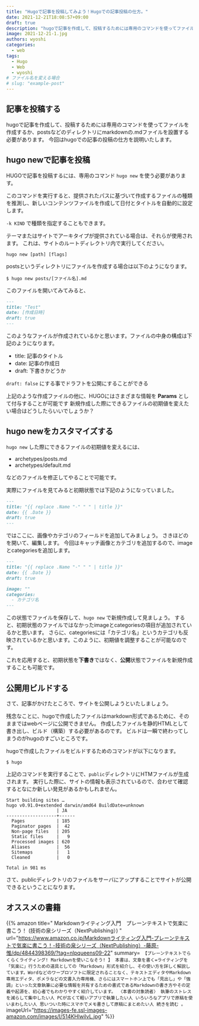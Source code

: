 ```yaml
---
title: "Hugoで記事を投稿してみよう！Hugoでの記事投稿の仕方。"
date: 2021-12-21T18:08:57+09:00
draft: true
description: "hugoで記事を作成して、投稿するためには専用のコマンドを使ってファイルを作成するか、postsなどのディレクトリにmarkdownの.mdファイルを設置する必要があります。今回はhugoでの記事の投稿の仕方を説明いたします。"
image: 2021-12-21-1.jpg
authors: wyoshi
categories:
  - web
tags:
  - Hugo
  - Web
  - wyoshi
# ファイル名を変える場合
# slug: "example-post"
---
```


## 記事を投稿する
hugoで記事を作成して、投稿するためには専用のコマンドを使ってファイルを作成するか、postsなどのディレクトリにmarkdownの.mdファイルを設置する必要があります。
今回はhugoでの記事の投稿の仕方を説明いたします。

## hugo newで記事を投稿
HUGOで記事を投稿するには、専用のコマンド ```hugo new``` を使う必要があります。

このコマンドを実行すると、提供されたパスに基づいて作成するファイルの種類を推測し、新しいコンテンツファイルを作成して日付とタイトルを自動的に設定します。

```-k KIND``` で種類を指定することもできます。

テーマまたはサイトでアーキタイプが提供されている場合は、それらが使用されます。
これは、サイトのルートディレクトリ内で実行してください。

```
hugo new [path] [flags]
```

postsというディレクトリにファイルを作成する場合は以下のようになります。
```shell
$ hugo new posts/[ファイル名].md
```
このファイルを開いてみてみると、
```markdown
---
title: "Test"
date: [作成日時]
draft: true
---

```
このようなファイルが作成されているかと思います。ファイルの中身の構成は下記のようになります。

- title: 記事のタイトル
- date: 記事の作成日
- draft: 下書きかどうか

`draft: false` にする事でドラフトを公開にすることができる

上記のような作成ファイルの他に、HUGOにはさまざまな情報を **Params** として付与することが可能です
新規作成した際にできるファイルの初期値を変えたい場合はどうしたらいいでしょうか？

## hugo newをカスタマイズする
```hugo new``` した際にできるファイルの初期値を変えるには、

- archetypes/posts.md
- archetypes/default.md

などのファイルを修正してやることで可能です。

実際にファイルを見てみると初期状態では下記のようになっていました。
```markdown:archetypes/default.md
---
title: "{{ replace .Name "-" " " | title }}"
date: {{ .Date }}
draft: true
---


```

ではここに、画像やカテゴリのフィールドを追加してみましょう。
さきほどのを開いて、編集します。
今回はキャッチ画像とカテゴリを追加するので、imageとcategoriesを追加します。
```markdown:archetypes/default.md
---
title: "{{ replace .Name "-" " " | title }}"
date: {{ .Date }}
draft: true

image: ""
categories:
  - カテゴリ名
---
```
この状態でファイルを保存して、```hugo new``` で新規作成して見ましょう。
すると、初期状態のファイルではなかったimageとcategoriesの項目が追加されているかと思います。
さらに、categoriesには「カテゴリ名」というカテゴリも反映されているかと思います。このように、初期値を調整することが可能なのです。

これを応用すると、初期状態を**下書き**ではなく、**公開**状態でファイルを新規作成することも可能です。


## 公開用ビルドする
さて、記事がかけたところで、サイトを公開しようといたしましょう。

残念なことに、hugoで作成したファイルはmarkdown形式であるために、そのままではwebページに公開できません。
作成したファイルを静的HTMLとして書き出し、ビルド（構築）する必要があるのです。
ビルドは一瞬で終わってしまうのがhugoのすごいところです。

hugoで作成したファイルをビルドするためのコマンドが以下になります。
```shell
$ hugo
```

上記のコマンドを実行することで、```public```ディレクトリにHTMファイルが生成されます。
実行した際に、サイトの情報も表示されているので、合わせて確認するとなにか新しい発見があるかもしれません。

```
Start building sites …
hugo v0.91.0+extended darwin/amd64 BuildDate=unknown
                   | JA
-------------------+------
  Pages            | 185
  Paginator pages  |  42
  Non-page files   | 205
  Static files     |   9
  Processed images | 620
  Aliases          |  56
  Sitemaps         |   1
  Cleaned          |   0

Total in 981 ms
```


さて、publicディレクトリのファイルをサーバにアップすることでサイトが公開できるということになります。


## オススメの書籍
{{% amazon title=" Markdownライティング入門　プレーンテキストで気楽に書こう！ (技術の泉シリーズ（NextPublishing）) " url="https://www.amazon.co.jp/Markdownライティング入門-プレーンテキストで気楽に書こう！-技術の泉シリーズ（NextPublishing）-藤原-惟/dp/4844398369/?tag=nlpqueens09-22" summary=` 【プレーンテキストでらくらくライティング! Markdownを使いこなそう! 】 本書は、文章を書く=ライティングを「気楽に」行うための道具としての「Markdown」形式を紹介し、その使い方を詳しく解説しています。Wordなどのワープロソフトに限定されることなく、テキストエディタやMarkdown専用エディタ、ポメラなどの文書入力専用機、さらにはスマートホン上でも「見出し」や「強調」といった文章執筆に必要な情報を共有するための書式であるMarkdownの書き方やその定義や起源を、初心者でもわかりやすく紹介しています。 〈本書の対象読者〉 執筆のストレスを減らして集中したい人 PCが古くて軽いアプリで執筆したい人 いろいろなアプリで原稿を使いまわしたい人 思いついた時にスマホでメモ書きして原稿にまとめたい人 続きを読む 。` imageUrl="https://images-fe.ssl-images-amazon.com/images/I/514KHlwilvL.jpg" %}}





